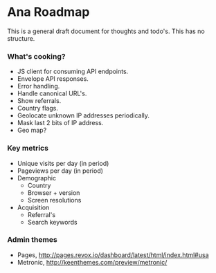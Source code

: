 Ana Roadmap
===========

This is a general draft document for thoughts and todo's. This has no structure.

### What's cooking?

- JS client for consuming API endpoints.
- Envelope API responses.
- Error handling.
- Handle canonical URL's.
- Show referrals.
- Country flags.
- Geolocate unknown IP addresses periodically.
- Mask last 2 bits of IP address.
- Geo map?

### Key metrics

- Unique visits per day (in period)
- Pageviews per day (in period)
- Demographic
  - Country
  - Browser + version
  - Screen resolutions
- Acquisition
  - Referral's
  - Search keywords

### Admin themes

- Pages, http://pages.revox.io/dashboard/latest/html/index.html#usa
- Metronic, http://keenthemes.com/preview/metronic/
